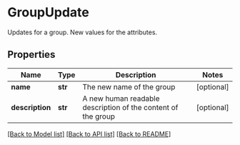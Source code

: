 # GroupUpdate

Updates for a group. New values for the attributes.
## Properties
Name | Type | Description | Notes
------------ | ------------- | ------------- | -------------
**name** | **str** | The new name of the group | [optional] 
**description** | **str** | A new human readable description of the content of the group | [optional] 

[[Back to Model list]](../README.md#documentation-for-models) [[Back to API list]](../README.md#documentation-for-api-endpoints) [[Back to README]](../README.md)


